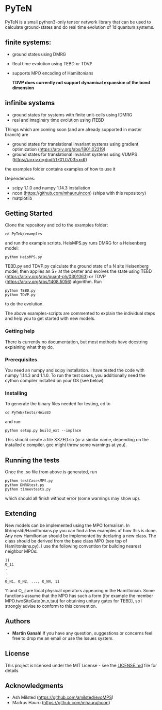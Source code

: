 
# PyTeN
PyTeN is a small python3-only tensor network library that can be used to calculate 
ground-states and do real time evolution of 1d quantum systems. 


## finite systems:

* ground states using DMRG
* Real time evolution using TEBD or TDVP
* supports MPO encoding of Hamiltonians

  **TDVP does currently not support dynamical expansion of the bond dimension**


## infinite systems

* ground states for systems with finite unit-cells using IDMRG
* real and imaginary time evolution using iTEBD

Things which are coming soon (and are already supported in master branch) are

* ground states for translational invariant systems using gradient optimization (https://arxiv.org/abs/1801.02219)
* ground states for translational invariant systems using VUMPS (https://arxiv.org/pdf/1701.07035.pdf) 


the examples folder contains examples of how to use it

Dependencies:

* scipy 1.1.0 and numpy 1.14.3 installation
* ncon (https://github.com/mhauru/ncon) (ships with this repository)
* matplotlib

## Getting Started
Clone the repository and cd to the examples folder:

```
cd PyTeN/examples
```
and run the example scripts. 
HeisMPS.py runs DMRG for a Heisenberg model:
```
python HeisMPS.py
```
TEBD.py and TDVP.py calculate the ground state of a N site Heisenberg model, then applies an S+ at the center
and evolves the state using TEBD (https://arxiv.org/abs/quant-ph/0301063) or TDVP (https://arxiv.org/abs/1408.5056) algorithm. Run 
```
python TEBD.py
python TDVP.py
```
to do the evolution.

The above examples-scripts are commented to explain the individual steps and help you to get started with new models.
### Getting help
There is currently no documentation, but most methods have docstring explaining what they do.

### Prerequisites

You need an numpy and scipy installation. I have tested the code with numpy 1.14.3 and 1.1.0.
To run the test cases, you additionally need the cython compiler installed on your OS (see below)

### Installing
To generate the binary files needed for testing, cd to 
```
cd PyTeN/tests/HeisED
```
and run 
```
python setup.py build_ext --inplace
```
This should create a file XXZED.so (or a similar name, depending on the installed c compiler. gcc might
throw some warnings at you).


## Running the tests
Once the .so file from above is generated, run
```
python testCasesMPS.py
python DMRGtest.py
python timeevtests.py
```
which should all finish without error (some warnings may show up).

## Extending
New models can be implemented using the MPO formalism. In lib/mpslib/Hamiltonians.py you can find a few examples of how
this is done. Any new Hamiltonian should be implemented by declaring a new class. The class should be derived from the
base class MPO (see top of Hamiltonians.py). I use the following convention for building nearest neighbor MPOs:
```
11
O_11
.
.
.
O_N1, O_N2, ..., O_NN, 11
```
11 and O_ij are local physical operators appearing in the Hamiltonian. Some functions assume that the MPO has such a form (for example the member MPO.twoSiteGate(m,n,tau) for obtaining unitary gates for TEBD), so I strongly advise to conform to this convention.

## Authors

* **Martin Ganahl** 
If you have any question, suggestions or concerns feel free to drop me an email or use the Issues system.

## License

This project is licensed under the MIT License - see the [LICENSE.md](LICENSE.md) file for details

## Acknowledgments

* Ash Milsted (https://github.com/amilsted/evoMPS)
* Markus Hauru (https://github.com/mhauru/ncon)

